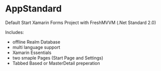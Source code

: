 # AppStandard
Default Start Xamarin Forms Project with FreshMVVM (.Net Standard 2.0)

Includes:

- offline Realm Database
- multi language support
- Xamarin Essentials
- two smaple Pages (Start Page and Settings)
- Tabbed Based or MasterDetail preperation

